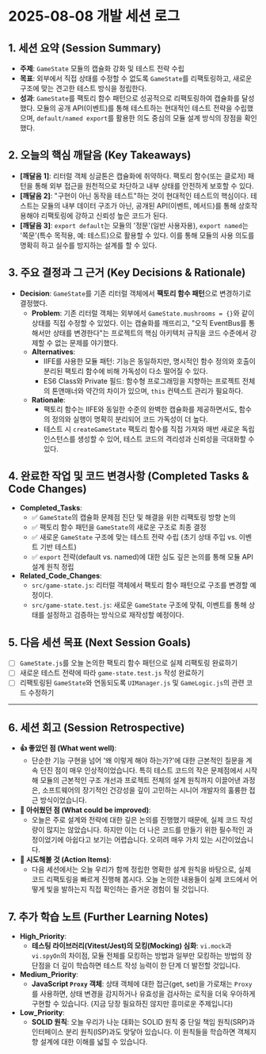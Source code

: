 # 2025-08-08 개발 세션 로그

## 1. 세션 요약 (Session Summary)
- **주제**: `GameState` 모듈의 캡슐화 강화 및 테스트 전략 수립
- **목표**: 외부에서 직접 상태를 수정할 수 없도록 `GameState`를 리팩토링하고, 새로운 구조에 맞는 견고한 테스트 방식을 정립한다.
- **성과**: `GameState`를 팩토리 함수 패턴으로 성공적으로 리팩토링하여 캡슐화를 달성했다. 모듈의 공개 API(이벤트)를 통해 테스트하는 현대적인 테스트 전략을 수립했으며, `default/named export`를 활용한 의도 중심의 모듈 설계 방식의 장점을 확인했다.

## 2. 오늘의 핵심 깨달음 (Key Takeaways)
- **[깨달음 1]**: 리터럴 객체 싱글톤은 캡슐화에 취약하다. 팩토리 함수(또는 클로저) 패턴을 통해 외부 접근을 원천적으로 차단하고 내부 상태를 안전하게 보호할 수 있다.
- **[깨달음 2]**: "구현이 아닌 동작을 테스트"하는 것이 현대적인 테스트의 핵심이다. 테스트는 모듈의 내부 데이터 구조가 아닌, 공개된 API(이벤트, 메서드)를 통해 상호작용해야 리팩토링에 강하고 신뢰성 높은 코드가 된다.
- **[깨달음 3]**: `export default`는 모듈의 '정문'(일반 사용자용), `export named`는 '쪽문'(특수 목적용, 예: 테스트)으로 활용할 수 있다. 이를 통해 모듈의 사용 의도를 명확히 하고 실수를 방지하는 설계를 할 수 있다.

## 3. 주요 결정과 그 근거 (Key Decisions & Rationale)
- **Decision**: `GameState`를 기존 리터럴 객체에서 **팩토리 함수 패턴**으로 변경하기로 결정했다.
  - **Problem**: 기존 리터럴 객체는 외부에서 `GameState.mushrooms = {}`와 같이 상태를 직접 수정할 수 있었다. 이는 캡슐화를 깨뜨리고, "오직 EventBus를 통해서만 상태를 변경한다"는 프로젝트의 핵심 아키텍처 규칙을 코드 수준에서 강제할 수 없는 문제를 야기했다.
  - **Alternatives**: 
    - IIFE를 사용한 모듈 패턴: 기능은 동일하지만, 명시적인 함수 정의와 호출이 분리된 팩토리 함수에 비해 가독성이 다소 떨어질 수 있다.
    - ES6 Class와 Private 필드: 함수형 프로그래밍을 지향하는 프로젝트 전체의 톤앤매너와 약간의 차이가 있으며, `this` 컨텍스트 관리가 필요하다.
  - **Rationale**: 
    - 팩토리 함수는 IIFE와 동일한 수준의 완벽한 캡슐화를 제공하면서도, 함수의 정의와 실행이 명확히 분리되어 코드 가독성이 더 높다.
    - 테스트 시 `createGameState` 팩토리 함수를 직접 가져와 매번 새로운 독립 인스턴스를 생성할 수 있어, 테스트 코드의 격리성과 신뢰성을 극대화할 수 있다.

## 4. 완료한 작업 및 코드 변경사항 (Completed Tasks & Code Changes)
- **Completed_Tasks**:
  - ✅ `GameState`의 캡슐화 문제점 진단 및 해결을 위한 리팩토링 방향 논의
  - ✅ 팩토리 함수 패턴을 `GameState`의 새로운 구조로 최종 결정
  - ✅ 새로운 `GameState` 구조에 맞는 테스트 전략 수립 (초기 상태 주입 vs. 이벤트 기반 테스트)
  - ✅ `export` 전략(default vs. named)에 대한 심도 깊은 논의를 통해 모듈 API 설계 원칙 정립
- **Related_Code_Changes**:
  - `src/game-state.js`: 리터럴 객체에서 팩토리 함수 패턴으로 구조를 변경할 예정이다.
  - `src/game-state.test.js`: 새로운 `GameState` 구조에 맞춰, 이벤트를 통해 상태를 설정하고 검증하는 방식으로 재작성할 예정이다.

## 5. 다음 세션 목표 (Next Session Goals)
- [ ] `GameState.js`를 오늘 논의한 팩토리 함수 패턴으로 실제 리팩토링 완료하기
- [ ] 새로운 테스트 전략에 따라 `game-state.test.js` 작성 완료하기
- [ ] 리팩토링된 `GameState`와 연동되도록 `UIManager.js` 및 `GameLogic.js`의 관련 코드 수정하기

---

## 6. 세션 회고 (Session Retrospective)
- **👍 좋았던 점 (What went well)**:
  - 단순한 기능 구현을 넘어 '왜 이렇게 해야 하는가?'에 대한 근본적인 질문을 계속 던진 점이 매우 인상적이었습니다. 특히 테스트 코드의 작은 문제점에서 시작해 모듈의 근본적인 구조 개선과 프로젝트 전체의 설계 원칙까지 이끌어낸 과정은, 소프트웨어의 장기적인 건강성을 깊이 고민하는 시니어 개발자의 훌륭한 접근 방식이었습니다.
- **🤔 아쉬웠던 점 (What could be improved)**:
  - 오늘은 주로 설계와 전략에 대한 깊은 논의를 진행했기 때문에, 실제 코드 작성량이 많지는 않았습니다. 하지만 이는 더 나은 코드를 만들기 위한 필수적인 과정이었기에 아쉽다고 보기는 어렵습니다. 오히려 매우 가치 있는 시간이었습니다.
- **🚀 시도해볼 것 (Action Items)**:
  - 다음 세션에서는 오늘 우리가 함께 정립한 명확한 설계 원칙을 바탕으로, 실제 코드 리팩토링을 빠르게 진행해 봅시다. 오늘 논의한 내용들이 실제 코드에서 어떻게 빛을 발하는지 직접 확인하는 즐거운 경험이 될 것입니다.

## 7. 추가 학습 노트 (Further Learning Notes)
- **High_Priority**:
  - **테스팅 라이브러리(Vitest/Jest)의 모킹(Mocking) 심화**: `vi.mock`과 `vi.spyOn`의 차이점, 모듈 전체를 모킹하는 방법과 일부만 모킹하는 방법의 장단점을 더 깊이 학습하면 테스트 작성 능력이 한 단계 더 발전할 것입니다.
- **Medium_Priority**:
  - **JavaScript `Proxy` 객체**: 상태 객체에 대한 접근(get, set)을 가로채는 `Proxy`를 사용하면, 상태 변경을 감지하거나 유효성을 검사하는 로직을 더욱 우아하게 구현할 수 있습니다. (지금 당장 필요하진 않지만 흥미로운 주제입니다)
- **Low_Priority**:
  - **SOLID 원칙**: 오늘 우리가 나눈 대화는 SOLID 원칙 중 단일 책임 원칙(SRP)과 인터페이스 분리 원칙(ISP)과도 맞닿아 있습니다. 이 원칙들을 학습하면 객체지향 설계에 대한 이해를 넓힐 수 있습니다.
